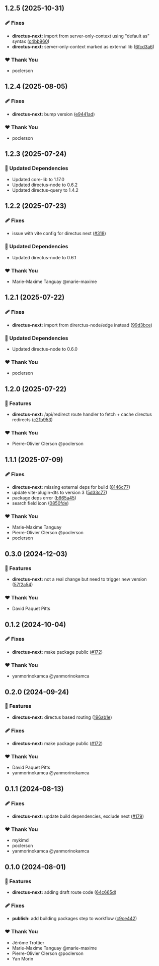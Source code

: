 ## 1.2.5 (2025-10-31)

### 🩹 Fixes

- **directus-next:** import from server-only-context using "default as" syntax ([c4bb960](https://github.com/OKAMca/stack/commit/c4bb960))
- **directus-next:** server-only-context marked as external lib ([6fcd3a6](https://github.com/OKAMca/stack/commit/6fcd3a6))

### ❤️ Thank You

- poclerson

## 1.2.4 (2025-08-05)

### 🩹 Fixes

- **directus-next:** bump version ([e9441ad](https://github.com/OKAMca/stack/commit/e9441ad))

### ❤️ Thank You

- poclerson

## 1.2.3 (2025-07-24)

### 🧱 Updated Dependencies

- Updated core-lib to 1.17.0
- Updated directus-node to 0.6.2
- Updated directus-query to 1.4.2

## 1.2.2 (2025-07-23)

### 🩹 Fixes

- issue with vite config for directus next ([#318](https://github.com/OKAMca/stack/pull/318))

### 🧱 Updated Dependencies

- Updated directus-node to 0.6.1

### ❤️ Thank You

- Marie-Maxime Tanguay @marie-maxime

## 1.2.1 (2025-07-22)

### 🩹 Fixes

- **directus-next:** import from direrctus-node/edge instead ([99d3bce](https://github.com/OKAMca/stack/commit/99d3bce))

### 🧱 Updated Dependencies

- Updated directus-node to 0.6.0

### ❤️ Thank You

- poclerson

## 1.2.0 (2025-07-22)

### 🚀 Features

- **directus-next:** /api/redirect route handler to fetch + cache directus redirects ([c21b953](https://github.com/OKAMca/stack/commit/c21b953))

### ❤️ Thank You

- Pierre-Olivier Clerson @poclerson

## 1.1.1 (2025-07-09)

### 🩹 Fixes

- **directus-next:** missing external deps for build ([8146c77](https://github.com/OKAMca/stack/commit/8146c77))
- update vite-plugin-dts to version 3 ([5d33c77](https://github.com/OKAMca/stack/commit/5d33c77))
- package deps error ([b665a45](https://github.com/OKAMca/stack/commit/b665a45))
- search field icon ([0850fde](https://github.com/OKAMca/stack/commit/0850fde))

### ❤️ Thank You

- Marie-Maxime Tanguay
- Pierre-Olivier Clerson @poclerson
- poclerson

## 0.3.0 (2024-12-03)


### 🚀 Features

- **directus-next:** not a real change but need to trigger new version ([57f2a54](https://github.com/OKAMca/stack/commit/57f2a54))


### ❤️  Thank You

- David Paquet Pitts

## 0.1.2 (2024-10-04)


### 🩹 Fixes

- **directus-next:** make package public ([#172](https://github.com/OKAMca/stack/pull/172))


### ❤️  Thank You

- yanmorinokamca @yanmorinokamca

## 0.2.0 (2024-09-24)


### 🚀 Features

- **directus-next:** directus based routing ([196ab1e](https://github.com/OKAMca/stack/commit/196ab1e))


### 🩹 Fixes

- **directus-next:** make package public ([#172](https://github.com/OKAMca/stack/pull/172))


### ❤️  Thank You

- David Paquet Pitts
- yanmorinokamca @yanmorinokamca

## 0.1.1 (2024-08-13)


### 🩹 Fixes

- **directus-next:** update build dependencies, exclude next ([#179](https://github.com/OKAMca/stack/pull/179))


### ❤️  Thank You

- mykimd
- poclerson
- yanmorinokamca @yanmorinokamca

## 0.1.0 (2024-08-01)


### 🚀 Features

- **directus-next:** adding draft route code ([64c665d](https://github.com/OKAMca/stack/commit/64c665d))


### 🩹 Fixes

- **publish:** add building packages step to workflow ([c9ce442](https://github.com/OKAMca/stack/commit/c9ce442))


### ❤️  Thank You

- Jérôme Trottier
- Marie-Maxime Tanguay @marie-maxime
- Pierre-Olivier Clerson @poclerson
- Yan Morin